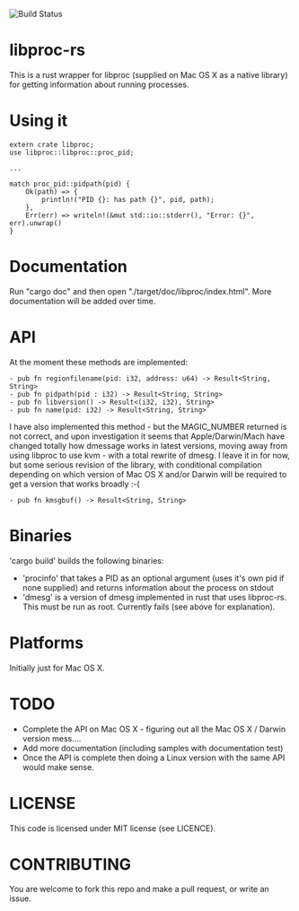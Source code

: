 ![Build Status](https://travis-ci.org/andrewdavidmackenzie/libproc-rs.svg?branch=master "Mac OS X")

# libproc-rs
This is a rust wrapper for libproc (supplied on Mac OS X as a native library) for getting information about running processes.

# Using it
```
extern crate libproc;
use libproc::libproc::proc_pid;

...

match proc_pid::pidpath(pid) {
    Ok(path) => {
        println!("PID {}: has path {}", pid, path);
    },
    Err(err) => writeln!(&mut std::io::stderr(), "Error: {}", err).unwrap()
}
```

# Documentation
Run "cargo doc" and then open "./target/doc/libproc/index.html".
More documentation will be added over time.

# API
At the moment these methods are implemented:
``` - pub fn listpids(proc_types: ProcType) -> Result<Vec<u32>, String>
- pub fn regionfilename(pid: i32, address: u64) -> Result<String, String>
- pub fn pidpath(pid : i32) -> Result<String, String>
- pub fn libversion() -> Result<(i32, i32), String>
- pub fn name(pid: i32) -> Result<String, String>`
```

I have also implemented this method - but the MAGIC_NUMBER returned is not correct, 
and upon investigation it seems that Apple/Darwin/Mach have changed totally how dmessage works in 
latest versions, moving away from using libproc to use kvm - with a total rewrite of dmesg.
I leave it in for now, but some serious revision of the library, with conditional compilation depending on
which version of Mac OS X and/or Darwin will be required to get a version that works broadly :-(
```
- pub fn kmsgbuf() -> Result<String, String>
```


# Binaries
'cargo build' builds the following binaries:
- 'procinfo' that takes a PID as an optional argument (uses it's own pid if none supplied) and returns information about the process on stdout
- 'dmesg' is a version of dmesg implemented in rust that uses libproc-rs. This must be run as root. Currently fails (see above for explanation).

# Platforms
Initially just for Mac OS X.

# TODO
- Complete the API on Mac OS X - figuring out all the Mac OS X / Darwin version mess....
- Add more documentation (including samples with documentation test)
- Once the API is complete then doing a Linux version with the same API would make sense.

# LICENSE
This code is licensed under MIT license (see LICENCE).

# CONTRIBUTING
You are welcome to fork this repo and make a pull request, or write an issue.
